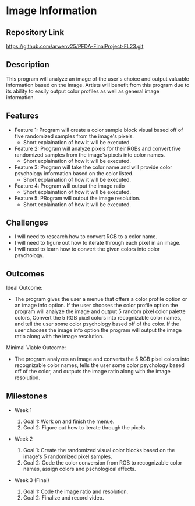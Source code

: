 # Image Information

## Repository Link
https://github.com/arwenv25/PFDA-FinalProject-FL23.git

## Description
This program will analyze an image of the user's choice and output valuable information based on the image. Artists will benefit from this program due to its ability to easily output color profiles as well as general image information.

## Features
- Feature 1: Program will create a color sample block visual based off of five randomized samples from the image's pixels. 
	- Short explaination of how it will be executed.
- Feature 2: Program will analyze pixels for their RGBs and convert five randomized samples from the image's pixels into color names.
	- Short explaination of how it will be executed.
- Feature 3: Program will take the color name and will provide color psychology information based on the color listed.
	- Short explaination of how it will be executed.
- Feature 4: Program will output the image ratio
   	- Short explaination of how it will be executed.
- Feature 5: PRogram will output the image resolution.
  	- Short explaination of how it will be executed.

## Challenges
- I will need to research how to convert RGB to a color name.
- I will need to figure out how to iterate through each pixel in an image.
- I will need to learn how to convert the given colors into color psychology. 

## Outcomes
Ideal Outcome:
- The program gives the user a menue that offers a color profile option or an image info option. If the user chooses the color profile option the program will analyze the image and output 5 random pixel
  color palette colors, Convert the 5 RGB pixel colors into recognizable color names, and tell the user some color psychology based off of the color.
  If the user chooses the image info option the program will output the image ratio along with the image resolution.

Minimal Viable Outcome:
- The program analyzes an image and converts the 5 RGB pixel colors into recognizable color names, tells the user some color psychology based off of the color, and outputs the image ratio along with the image resolution.

## Milestones

- Week 1
  1. Goal 1: Work on and finish the menue.
  2. Goal 2: Figure out how to iterate through the pixels.

- Week 2
  1. Goal 1: Create the randomized visual color blocks based on the image's 5 randomized pixel samples.
  2. Goal 2: Code the color conversion from RGB to recognizable color names, assign colors and pschological affects.

- Week 3 (Final)
  1. Goal 1: Code the image ratio and resolution.
  2. Goal 2: Finalize and record video.
